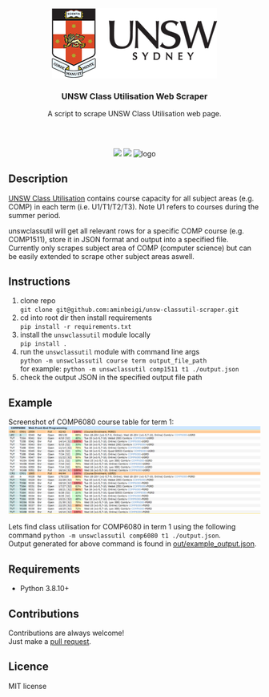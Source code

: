 <p align="center">
<img src="/media/logo.png"/ alt="logo">
<br/>
<h3 align="center">UNSW Class Utilisation Web Scraper</h3>
<p align="center">A script to scrape UNSW Class Utilisation web page. </p>
<h2></h2>
</p>
<br />

<p align="center">
<a href="../../issues"><img src="..."/></a>
<a href="../../pulls"><img src="https://img.shields.io/github/issues-pr/aminbeigi/unsw-classutil-scraper.svg?style=flat-square" /></a>
<img src="https://img.shields.io/github/license/aminbeigi/unsw-classutil-scraper?style=flat-square" alt="logo">
</p>

## Description
<a href="http://classutil.unsw.edu.au/">UNSW Class Utilisation</a> contains course capacity for all subject areas (e.g. COMP) in each term (i.e. U1/T1/T2/T3). Note U1 refers to courses during the summer period.

unswclassutil will get all relevant rows for a specific COMP course (e.g. COMP1511), store it in JSON format and output into a specified file. Currently only scrapes subject area of COMP (computer science) but can be easily extended to scrape other subject areas aswell.

## Instructions
1. clone repo  
`git clone git@github.com:aminbeigi/unsw-classutil-scraper.git`
2. cd into root dir then install requirements  
`pip install -r requirements.txt`
3. install the `unswclassutil` module locally     
`pip install .` 
4. run the `unswclassutil` module with command line args  
`python -m unswclassutil course term output_file_path`  
for example: `python -m unswclassutil comp1511 t1 ./output.json`
5. check the output JSON in the specified output file path

## Example
Screenshot of COMP6080 course table for term 1:  
<img src="media/comp6080t1_course_table.PNG" alt="media/comp6080t1_course_table.PNG">

Lets find class utilisation for COMP6080 in term 1 using the following command `python -m unswclassutil comp6080 t1 ./output.json`.  
Output generated for above command is found in <a href="out/example_output.json">out/example_output.json</a>.

## Requirements
* Python 3.8.10+

## Contributions
Contributions are always welcome!  
Just make a [pull request](../../pulls).

## Licence
MIT license
